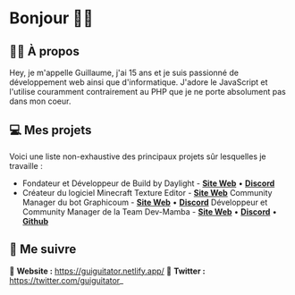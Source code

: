 # Bonjour 👋🏽

## 🧑🏽 À propos

Hey, je m'appelle Guillaume, j'ai 15 ans et je suis passionné de développement web ainsi que d'informatique. J'adore le JavaScript et l'utilise couramment contrairement au PHP que je ne porte absolument pas dans mon coeur.

## 💻 Mes projets

Voici une liste non-exhaustive des principaux projets sûr lesquelles je travaille :

- Fondateur et Développeur de Build by Daylight - [**Site Web**](https://discord.com/invite/PKYajxd) • [**Discord**](https://discord.com/invite/PKYajxd)
- Créateur du logiciel Minecraft Texture Editor - [**Site Web**](https://guiguitator.netlify.app/)
Community Manager du bot Graphicoum - [**Site Web**](http://www.graphicoum.xyz/) • [**Discord**](https://discord.com/invite/sstarhYAZZ)
Développeur et Community Manager de la Team Dev-Mamba - [**Site Web**](https://dev-mamba.netlify.app/) • [**Discord**](https://discord.com/invite/93QAkXR7t8) • [**Github**](https://github.com/Dev-Mamba)

## 🚀 Me suivre

🦂 **Website :** https://guiguitator.netlify.app/
🐥 **Twitter :** https://twitter.com/guiguitator_
